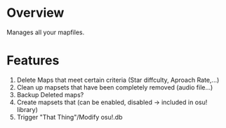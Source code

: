 # Overview
Manages all your mapfiles. 

# Features
1. Delete Maps that meet certain criteria (Star diffculty, Aproach Rate,...)
1. Clean up mapsets that have been completely removed (audio file...)
1. Backup Deleted maps?
1. Create mapsets that (can be enabled, disabled -> included in osu! library)
1. Trigger "That Thing"/Modify osu!.db
